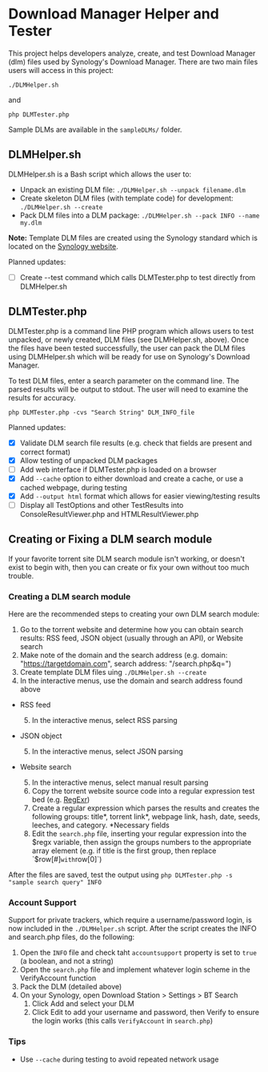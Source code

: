 # Download Manager Helper and Tester
This project helps developers analyze, create, and test Download Manager (dlm) files used by Synology's Download Manager. There are two main files users will access in this project:
```
./DLMHelper.sh
```
and
```
php DLMTester.php
```

Sample DLMs are available in the `sampleDLMs/` folder.

## DLMHelper.sh
DLMHelper.sh is a Bash script which allows the user to:

- Unpack an existing DLM file: `./DLMHelper.sh --unpack filename.dlm`
- Create skeleton DLM files (with template code) for development: `./DLMHelper.sh --create`
- Pack DLM files into a DLM package: `./DLMHelper.sh --pack INFO --name my.dlm`

**Note:** Template DLM files are created using the Synology standard which is located on the [Synology website](https://global.download.synology.com/download/Document/DeveloperGuide/DLM_Guide.pdf).

Planned updates:
- [ ] Create --test command which calls DLMTester.php to test directly from DLMHelper.sh

## DLMTester.php
DLMTester.php is a command line PHP program which allows users to test unpacked, or newly created, DLM files (see DLMHelper.sh, above). Once the files have been tested successfully, the user can pack the DLM files using DLMHelper.sh which will be ready for use on Synology's Download Manager.

To test DLM files, enter a search parameter on the command line. The parsed results will be output to stdout. The user will need to examine the results for accuracy.

```
php DLMTester.php -cvs "Search String" DLM_INFO_file
```

Planned updates:
- [x] Validate DLM search file results (e.g. check that fields are present and correct format)
- [x] Allow testing of unpacked DLM packages
- [ ] Add web interface if DLMTester.php is loaded on a browser
- [x] Add `--cache` option to either download and create a cache, or use a cached webpage, during testing
- [x] Add `--output html` format which allows for easier viewing/testing results
- [ ] Display all TestOptions and other TestResults into ConsoleResultViewer.php and HTMLResultViewer.php

## Creating or Fixing a DLM search module
If your favorite torrent site DLM search module isn't working, or doesn't exist to begin with, then you can create or fix your own without too much trouble.

### Creating a DLM search module
Here are the recommended steps to creating your own DLM search module:
1. Go to the torrent website and determine how you can obtain search results: RSS feed, JSON object (usually through an API), or Website search
2. Make note of the domain and the search address (e.g. domain: "https://targetdomain.com", search address: "/search.php&q=")
3. Create template DLM files uing `./DLMHelper.sh --create`
4. In the interactive menus, use the domain and search address found above
  * RSS feed

    5. In the interactive menus, select RSS parsing

  * JSON object

    5. In the interactive menus, select JSON parsing

  * Website search

    5. In the interactive menus, select manual result parsing
    6. Copy the torrent website source code into a regular expression test bed (e.g. [RegExr](http://regexr.com))
    7. Create a regular expression which parses the results and creates the following groups: title*, torrent link*, webpage link, hash, date, seeds, leeches, and category.   *Necessary fields
    8. Edit the `search.php` file, inserting your regular expression into the $regx variable, then assign the groups numbers to the appropriate array element (e.g. if title is the first group, then replace `$row[#]` with `row[0]`)

After the files are saved, test the output using `php DLMTester.php -s "sample search query" INFO`

### Account Support
Support for private trackers, which require a username/password login, is now included in the `./DLMHelper.sh` script. After the script creates the INFO and search.php files, do the following:
1. Open the `INFO` file and check taht `accountsupport` property is set to `true` (a boolean, and not a string)
2. Open the `search.php` file and implement whatever login scheme in the VerifyAccount function
3. Pack the DLM (detailed above)
4. On your Synology, open Download Station > Settings > BT Search
    1. Click Add and select your DLM
    2. Click Edit to add your username and password, then Verify to ensure the login works (this calls `VerifyAccount` in `search.php`)

### Tips
* Use `--cache` during testing to avoid repeated network usage
